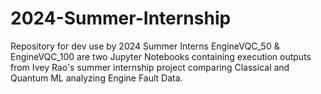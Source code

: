 # 2024-Summer-Internship
Repository for dev use by 2024 Summer Interns 
EngineVQC_50 & EngineVQC_100 are two Jupyter Notebooks containing execution outputs from Ivey Rao's summer internship project comparing Classical and Quantum ML analyzing Engine Fault Data. 
